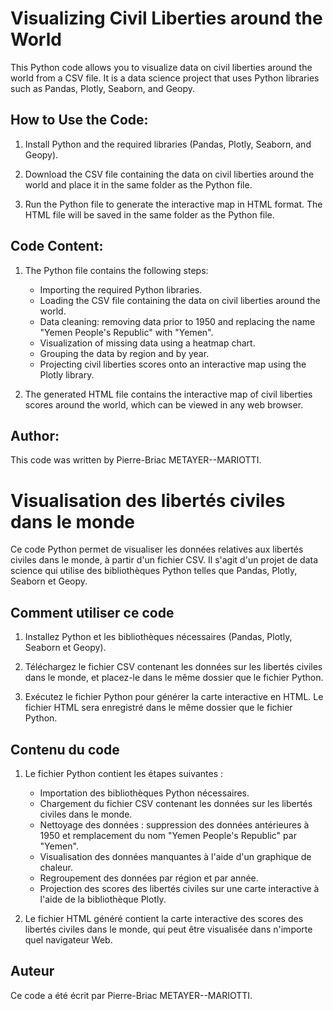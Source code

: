 # Visualizing Civil Liberties around the World

This Python code allows you to visualize data on civil liberties around the world from a CSV file. It is a data science project that uses Python libraries such as Pandas, Plotly, Seaborn, and Geopy.

## How to Use the Code:

1) Install Python and the required libraries (Pandas, Plotly, Seaborn, and Geopy).

2) Download the CSV file containing the data on civil liberties around the world and place it in the same folder as the Python file.

3) Run the Python file to generate the interactive map in HTML format. The HTML file will be saved in the same folder as the Python file.

## Code Content:

1) The Python file contains the following steps:
    - Importing the required Python libraries.
    - Loading the CSV file containing the data on civil liberties around the world.
    - Data cleaning: removing data prior to 1950 and replacing the name "Yemen People's Republic" with "Yemen".
    - Visualization of missing data using a heatmap chart.
    - Grouping the data by region and by year.
    - Projecting civil liberties scores onto an interactive map using the Plotly library.

2) The generated HTML file contains the interactive map of civil liberties scores around the world, which can be viewed in any web browser.

## Author:

This code was written by Pierre-Briac METAYER--MARIOTTI.

# Visualisation des libertés civiles dans le monde

Ce code Python permet de visualiser les données relatives aux libertés civiles dans le monde, à partir d'un fichier CSV. Il s'agit d'un projet de data science qui utilise des bibliothèques Python telles que Pandas, Plotly, Seaborn et Geopy.

## Comment utiliser ce code

1) Installez Python et les bibliothèques nécessaires (Pandas, Plotly, Seaborn et Geopy).

2) Téléchargez le fichier CSV contenant les données sur les libertés civiles dans le monde, et placez-le dans le même dossier que le fichier Python.

3) Exécutez le fichier Python pour générer la carte interactive en HTML. Le fichier HTML sera enregistré dans le même dossier que le fichier Python.

## Contenu du code

1) Le fichier Python contient les étapes suivantes :
    - Importation des bibliothèques Python nécessaires.
    - Chargement du fichier CSV contenant les données sur les libertés civiles dans le monde.
    - Nettoyage des données : suppression des données antérieures à 1950 et remplacement du nom "Yemen People's Republic" par "Yemen".
    - Visualisation des données manquantes à l'aide d'un graphique de chaleur.
    - Regroupement des données par région et par année.
    - Projection des scores des libertés civiles sur une carte interactive à l'aide de la bibliothèque Plotly.

2) Le fichier HTML généré contient la carte interactive des scores des libertés civiles dans le monde, qui peut être visualisée dans n'importe quel navigateur Web.

## Auteur

Ce code a été écrit par Pierre-Briac METAYER--MARIOTTI.
